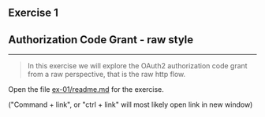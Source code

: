 ## Exercise 1  

## Authorization Code Grant - raw style

---

>In this exercise we will explore the OAuth2 authorization code grant from a raw perspective, that is the raw http flow.

Open the file [ex-01/readme.md](https://github.com/equinor/appsec-fundamentals-authn-authz-cs/blob/main/ex-01/readme.md)
 for the exercise.

("Command + link", or "ctrl + link" will most likely open link in new window) <!-- .element style="font-size: 0.60em"-->
